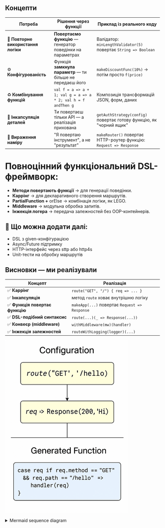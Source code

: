 ## Концепти

| Потреба                             | Рішення через функції                                         | Приклад із реального коду                                           |
| ----------------------------------- | ------------------------------------------------------------- | ------------------------------------------------------------------- |
| 🔧 **Повторне використання логіки** | **Повертаємо функцію** — генератор поведінки на параметрах    | Валідатор: `minLengthValidator(5)` повертає `String => Boolean`     |
| ⚙ **Конфігурованість**              | Функція **замкнула параметр** — ти більше не передаєш його    | `makeDiscountFunc(10%)` → потім просто `f(price)`                   |
| ♻ **Комбінування функцій**          | `val f = a => a + 1; val g = a => a * 2; val h = f andThen g` | Композиція трансформацій JSON, форм, даних                          |
| 🧼 **Інкапсуляція деталей**         | Ти повертаєш тільки API — а реалізація прихована              | `getAuthStrategy(config)` повертає готову функцію, як "чорний ящик" |
| 💬 **Вираження наміру**             | "Я повертаю інструмент", а не "результат"                     | `makeRouter()` повертає HTTP-роутер функцію: `Request => Response`  |

# Повноцінний функціональний DSL-фреймворк:

- **Методи повертають функції** → для генерації поведінки.
- **Каррінг** → для декларативного створення маршрутів.
- **PartialFunction +** orElse → комбінація логіки, як LEGO.
- **Middleware** → модульна обробка запитів.
- **Інжекція логера** → передача залежностей без OOP-контейнерів.

## 🔧 Що можна додати далі:

- DSL з given-конфігурацією
- Async/Future підтримку
- HTTP-інтерфейс через sttp або http4s
- Unit-тести на обробку маршрутів

## Висновки — ми реалізували

| Концепт                        | Реалізація                                    |
| ------------------------------ | --------------------------------------------- |
| ✅ **Каррінг**                  | `route("GET", "/") { req => ... }`            |
| ✅ **Інкапсуляція**             | метод `route` ховає внутрішню логіку          |
| ✅ **Функція повертає функцію** | `makeApp(...)` повертає `Request => Response` |
| ✅ **DSL-подібний синтаксис**   | `route(...)(_ => Response(...))`              |
| ✅ **Конвеєр (middleware)**     | `withMiddleware(mw)(handler)`                 |
| ✅ **Інжекція залежностей**     | `routeWithLogging(logger)(...)`               |

![блок схема](flowchart.png)

<details><summary>Mermaid sequence diagram</summary>

```mermaid
sequenceDiagram
  participant Caller
  participant Router
  participant Handler
  participant App

  Caller->>Router: route("GET", "/health")
  Router-->>Caller: returns PartialFunction
  Caller->>Handler: pass handler function

  App->>Router: apply(req)
  Router->>Handler: handler(req)
  Handler-->>Router: Response(200, "OK")
  Router-->>App: Response(200, "OK")
```
</details>

